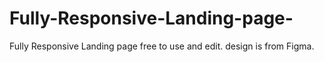 # Fully-Responsive-Landing-page-
Fully Responsive Landing page free to use and edit. design is from Figma. 
